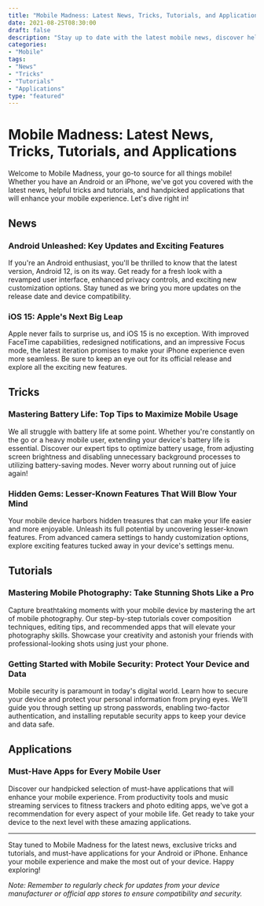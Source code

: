 ```yaml
---
title: "Mobile Madness: Latest News, Tricks, Tutorials, and Applications"
date: 2021-08-25T08:30:00
draft: false
description: "Stay up to date with the latest mobile news, discover helpful tricks and tutorials, and explore must-have applications for your Android or iPhone."
categories:
- "Mobile"
tags:
- "News"
- "Tricks"
- "Tutorials"
- "Applications"
type: "featured"
---
```


# Mobile Madness: Latest News, Tricks, Tutorials, and Applications

Welcome to Mobile Madness, your go-to source for all things mobile! Whether you have an Android or an iPhone, we've got you covered with the latest news, helpful tricks and tutorials, and handpicked applications that will enhance your mobile experience. Let's dive right in!

## News

### Android Unleashed: Key Updates and Exciting Features

If you're an Android enthusiast, you'll be thrilled to know that the latest version, Android 12, is on its way. Get ready for a fresh look with a revamped user interface, enhanced privacy controls, and exciting new customization options. Stay tuned as we bring you more updates on the release date and device compatibility.

### iOS 15: Apple's Next Big Leap

Apple never fails to surprise us, and iOS 15 is no exception. With improved FaceTime capabilities, redesigned notifications, and an impressive Focus mode, the latest iteration promises to make your iPhone experience even more seamless. Be sure to keep an eye out for its official release and explore all the exciting new features.

## Tricks

### Mastering Battery Life: Top Tips to Maximize Mobile Usage

We all struggle with battery life at some point. Whether you're constantly on the go or a heavy mobile user, extending your device's battery life is essential. Discover our expert tips to optimize battery usage, from adjusting screen brightness and disabling unnecessary background processes to utilizing battery-saving modes. Never worry about running out of juice again!

### Hidden Gems: Lesser-Known Features That Will Blow Your Mind

Your mobile device harbors hidden treasures that can make your life easier and more enjoyable. Unleash its full potential by uncovering lesser-known features. From advanced camera settings to handy customization options, explore exciting features tucked away in your device's settings menu.

## Tutorials

### Mastering Mobile Photography: Take Stunning Shots Like a Pro

Capture breathtaking moments with your mobile device by mastering the art of mobile photography. Our step-by-step tutorials cover composition techniques, editing tips, and recommended apps that will elevate your photography skills. Showcase your creativity and astonish your friends with professional-looking shots using just your phone.

### Getting Started with Mobile Security: Protect Your Device and Data

Mobile security is paramount in today's digital world. Learn how to secure your device and protect your personal information from prying eyes. We'll guide you through setting up strong passwords, enabling two-factor authentication, and installing reputable security apps to keep your device and data safe.

## Applications

### Must-Have Apps for Every Mobile User

Discover our handpicked selection of must-have applications that will enhance your mobile experience. From productivity tools and music streaming services to fitness trackers and photo editing apps, we've got a recommendation for every aspect of your mobile life. Get ready to take your device to the next level with these amazing applications.

---

Stay tuned to Mobile Madness for the latest news, exclusive tricks and tutorials, and must-have applications for your Android or iPhone. Enhance your mobile experience and make the most out of your device. Happy exploring!

*Note: Remember to regularly check for updates from your device manufacturer or official app stores to ensure compatibility and security.*
